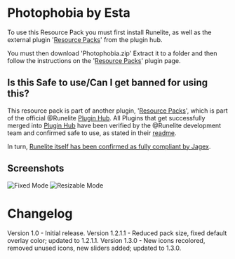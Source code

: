 # Photophobia by Esta

To use this Resource Pack you must first install Runelite, as well as the external plugin '[Resource Packs](https://github.com/melkypie/resource-packs)' from the plugin hub.

You must then download 'Photophobia.zip'
Extract it to a folder and then follow the instructions on the '[Resource Packs](https://github.com/melkypie/resource-packs)' plugin page.

## Is this Safe to use/Can I get banned for using this?
This resource pack is part of another plugin, '[Resource Packs](https://github.com/melkypie/resource-packs)', which is part of the official @Runelite [Plugin Hub](https://github.com/runelite/plugin-hub). All Plugins that get successfully merged into [Plugin Hub](https://github.com/runelite/plugin-hub) have been verified by the @Runelite development team and confirmed safe to use, as stated in their [readme](https://github.com/runelite/plugin-hub#Reviewing). 

In turn, [Runelite itself has been confirmed as fully compliant by Jagex](https://secure.runescape.com/m=news/a=13/another-message-about-unofficial-clients?oldschool=1).

## Screenshots
![Fixed Mode](https://i.imgur.com/NALUNpy.png)
![Resizable Mode](https://i.imgur.com/3k1iaEA.png)

# Changelog
Version 1.0 - Initial release.
Version 1.2.1.1 - Reduced pack size, fixed default overlay color; updated to 1.2.1.1.
Version 1.3.0 - New icons recolored, removed unused icons, new sliders added; updated to 1.3.0.
